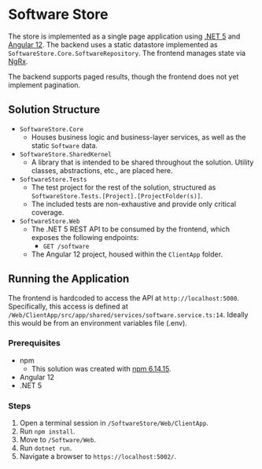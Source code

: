 # Software Store

The store is implemented as a single page application using 
[.NET 5](https://dotnet.microsoft.com/en-us/download/dotnet/5.0) and [Angular 12](https://angular.io/). The 
backend uses a static datastore implemented as `SoftwareStore.Core.SoftwareRepository`. The frontend 
manages state via [NgRx](https://ngrx.io/).

The backend supports paged results, though the frontend does not yet implement pagination.

## Solution Structure

- `SoftwareStore.Core`
  - Houses business logic and business-layer services, as well as the static `Software` data.
- `SoftwareStore.SharedKernel`
  - A library that is intended to be shared throughout the solution. Utility classes, abstractions, etc., are placed here.
- `SoftwareStore.Tests`
  - The test project for the rest of the solution, structured as `SoftwareStore.Tests.[Project].[ProjectFolder(s)]`.
  - The included tests are non-exhaustive and provide only critical coverage.
- `SoftwareStore.Web`
  - The .NET 5 REST API to be consumed by the frontend, which exposes the following endpoints:
    - `GET /software`
  - The Angular 12 project, housed within the `ClientApp` folder.

## Running the Application

The frontend is hardcoded to access the API at `http://localhost:5000`. Specifically, this access is defined 
at `/Web/ClientApp/src/app/shared/services/software.service.ts:14`. Ideally this would be from an 
environment variables file (.env).

### Prerequisites

- npm 
  - This solution was created with [npm 6.14.15](https://www.npmjs.com/package/npm/v/6.14.15).
- Angular 12
- .NET 5

### Steps

1. Open a terminal session in `/SoftwareStore/Web/ClientApp`.
2. Run `npm install`.
3. Move to `/Software/Web`.
4. Run `dotnet run`.
5. Navigate a browser to `https://localhost:5002/`.